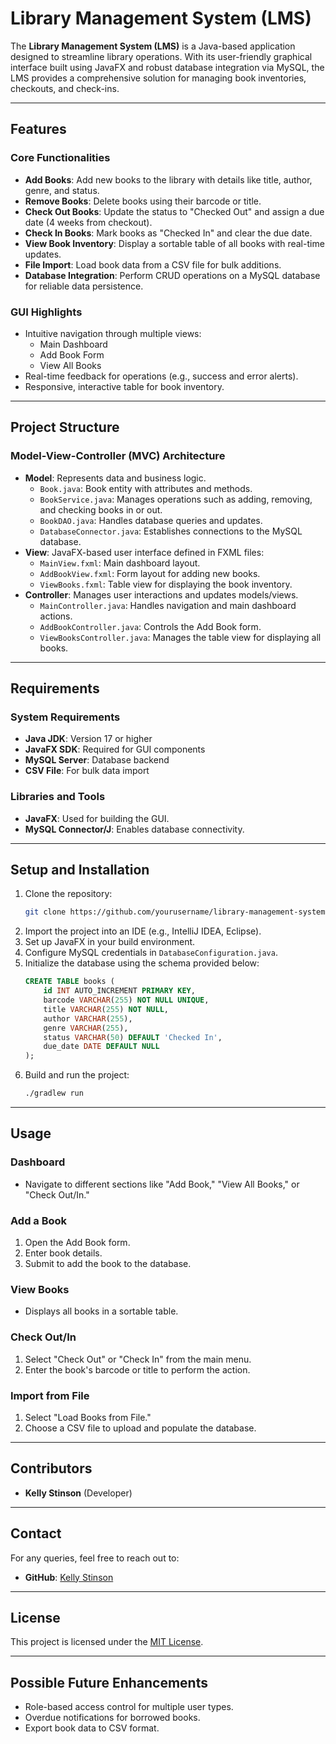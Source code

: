 # Library Management System (LMS)

The **Library Management System (LMS)** is a Java-based application designed to streamline library operations. With its user-friendly graphical interface built using JavaFX and robust database integration via MySQL, the LMS provides a comprehensive solution for managing book inventories, checkouts, and check-ins.

---

## Features
### Core Functionalities
- **Add Books**: Add new books to the library with details like title, author, genre, and status.
- **Remove Books**: Delete books using their barcode or title.
- **Check Out Books**: Update the status to "Checked Out" and assign a due date (4 weeks from checkout).
- **Check In Books**: Mark books as "Checked In" and clear the due date.
- **View Book Inventory**: Display a sortable table of all books with real-time updates.
- **File Import**: Load book data from a CSV file for bulk additions.
- **Database Integration**: Perform CRUD operations on a MySQL database for reliable data persistence.

### GUI Highlights
- Intuitive navigation through multiple views:
  - Main Dashboard
  - Add Book Form
  - View All Books
- Real-time feedback for operations (e.g., success and error alerts).
- Responsive, interactive table for book inventory.

---

## Project Structure
### **Model-View-Controller (MVC) Architecture**
- **Model**: Represents data and business logic.
  - `Book.java`: Book entity with attributes and methods.
  - `BookService.java`: Manages operations such as adding, removing, and checking books in or out.
  - `BookDAO.java`: Handles database queries and updates.
  - `DatabaseConnector.java`: Establishes connections to the MySQL database.
- **View**: JavaFX-based user interface defined in FXML files:
  - `MainView.fxml`: Main dashboard layout.
  - `AddBookView.fxml`: Form layout for adding new books.
  - `ViewBooks.fxml`: Table view for displaying the book inventory.
- **Controller**: Manages user interactions and updates models/views.
  - `MainController.java`: Handles navigation and main dashboard actions.
  - `AddBookController.java`: Controls the Add Book form.
  - `ViewBooksController.java`: Manages the table view for displaying all books.

---

## Requirements
### System Requirements
- **Java JDK**: Version 17 or higher
- **JavaFX SDK**: Required for GUI components
- **MySQL Server**: Database backend
- **CSV File**: For bulk data import

### Libraries and Tools
- **JavaFX**: Used for building the GUI.
- **MySQL Connector/J**: Enables database connectivity.

---

## Setup and Installation
1. Clone the repository:
   ```bash
   git clone https://github.com/yourusername/library-management-system.git
   ```
2. Import the project into an IDE (e.g., IntelliJ IDEA, Eclipse).
3. Set up JavaFX in your build environment.
4. Configure MySQL credentials in `DatabaseConfiguration.java`.
5. Initialize the database using the schema provided below:
   ```sql
   CREATE TABLE books (
       id INT AUTO_INCREMENT PRIMARY KEY,
       barcode VARCHAR(255) NOT NULL UNIQUE,
       title VARCHAR(255) NOT NULL,
       author VARCHAR(255),
       genre VARCHAR(255),
       status VARCHAR(50) DEFAULT 'Checked In',
       due_date DATE DEFAULT NULL
   );
   ```
6. Build and run the project:
   ```bash
   ./gradlew run
   ```

---

## Usage
### Dashboard
- Navigate to different sections like "Add Book," "View All Books," or "Check Out/In."

### Add a Book
1. Open the Add Book form.
2. Enter book details.
3. Submit to add the book to the database.

### View Books
- Displays all books in a sortable table.

### Check Out/In
1. Select "Check Out" or "Check In" from the main menu.
2. Enter the book's barcode or title to perform the action.

### Import from File
1. Select "Load Books from File."
2. Choose a CSV file to upload and populate the database.

---

## Contributors
- **Kelly Stinson** (Developer)

---

## Contact

For any queries, feel free to reach out to:
- **GitHub**: [Kelly Stinson](https://github.com/kastinson)

---

## License
This project is licensed under the [MIT License](LICENSE).

---

## Possible Future Enhancements
- Role-based access control for multiple user types.
- Overdue notifications for borrowed books.
- Export book data to CSV format.
